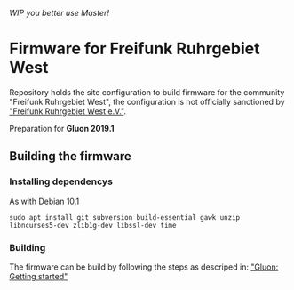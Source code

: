 _WIP you better use Master!_

# Firmware for Freifunk Ruhrgebiet West
Repository holds the site configuration to build firmware for the community
"Freifunk Ruhrgebiet West", the configuration is not officially
sanctioned by ["Freifunk Ruhrgebiet West e.V."](https://freifunk.ruhr/ "Freifunk Ruhrgebiet West e.V. Website").

Preparation for __Gluon 2019.1__

## Building the firmware

### Installing dependencys
As with Debian 10.1

`sudo apt install git subversion build-essential gawk unzip libncurses5-dev zlib1g-dev libssl-dev time`

### Building
The firmware can be build by following the steps as descriped in: ["Gluon: Getting started"](https://gluon.readthedocs.io/en/v2018.2.x/user/getting_started.html "Gluon Website")
